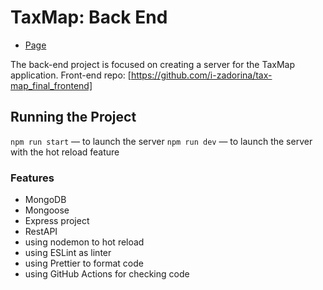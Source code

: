 # TaxMap: Back End

- [Page](https://tax.imapp.ir/)

The back-end project is focused on creating a server for the TaxMap application.
Front-end repo: [https://github.com/i-zadorina/tax-map_final_frontend]

## Running the Project

`npm run start` — to launch the server
`npm run dev` — to launch the server with the hot reload feature

### Features

- MongoDB
- Mongoose
- Express project
- RestAPI
- using nodemon to hot reload
- using ESLint as linter
- using Prettier to format code
- using GitHub Actions for checking code
